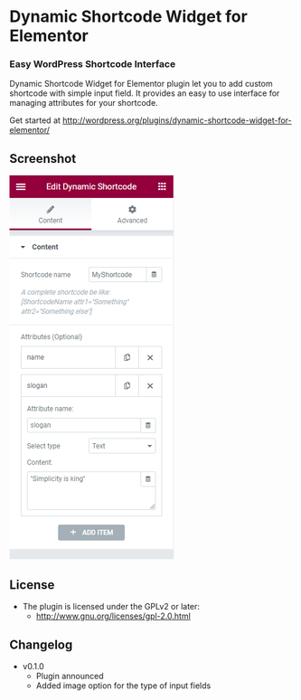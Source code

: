# Dynamic Shortcode Widget for Elementor
### Easy WordPress Shortcode Interface

Dynamic Shortcode Widget for Elementor plugin let you to add custom shortcode with simple input field. It provides an easy to use interface for managing attributes for your shortcode.

Get started at http://wordpress.org/plugins/dynamic-shortcode-widget-for-elementor/

## Screenshot
 ![alt Shortcode Widget](https://raw.githubusercontent.com/louisho5/dynamic-shortcode-widget/main/image/screenshot.png)


## License
- The plugin is licensed under the GPLv2 or later:
  - http://www.gnu.org/licenses/gpl-2.0.html

## Changelog
- v0.1.0
  - Plugin announced
  - Added image option for the type of input fields
